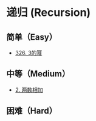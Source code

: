 # 递归 (Recursion)


## 简单（Easy）

- [326. 3的幂](https://leetcode-cn.com/problems/power-of-three/)

## 中等（Medium）

- [2. 两数相加](https://leetcode-cn.com/problems/add-two-numbers/)

## 困难（Hard）
